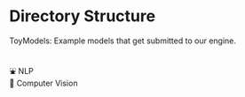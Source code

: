 # Directory Structure

ToyModels: Example models that get submitted to our engine.

<br>:fountain:  NLP
<br>:eyes:  Computer Vision

